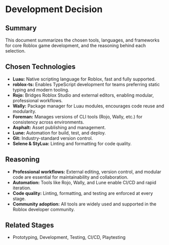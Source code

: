 # Development Decision

## Summary
This document summarizes the chosen tools, languages, and frameworks for core Roblox game development, and the reasoning behind each selection.

## Chosen Technologies
- **Luau:** Native scripting language for Roblox, fast and fully supported.
- **roblox-ts:** Enables TypeScript development for teams preferring static typing and modern tooling.
- **Rojo:** Bridges Roblox Studio and external editors, enabling modular, professional workflows.
- **Wally:** Package manager for Luau modules, encourages code reuse and modularity.
- **Foreman:** Manages versions of CLI tools (Rojo, Wally, etc.) for consistency across environments.
- **Asphalt:** Asset publishing and management.
- **Lune:** Automation for build, test, and deploy.
- **Git:** Industry-standard version control.
- **Selene & StyLua:** Linting and formatting for code quality.

## Reasoning
- **Professional workflows:** External editing, version control, and modular code are essential for maintainability and collaboration.
- **Automation:** Tools like Rojo, Wally, and Lune enable CI/CD and rapid iteration.
- **Code quality:** Linting, formatting, and testing are enforced at every stage.
- **Community adoption:** All tools are widely used and supported in the Roblox developer community.

## Related Stages
- Prototyping, Development, Testing, CI/CD, Playtesting 